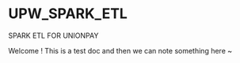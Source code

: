 # UPW_SPARK_ETL
SPARK ETL FOR UNIONPAY

Welcome ! This is a test doc and then we can note something here ~
